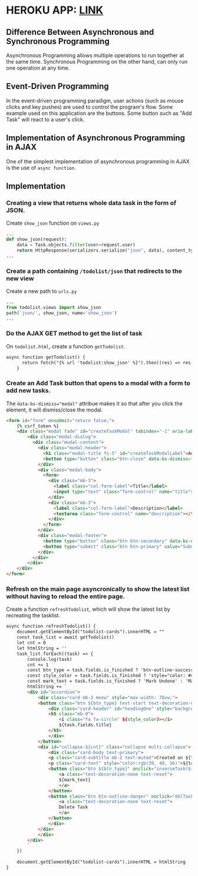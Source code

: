 # HEROKU APP: [LINK](https://pbp-asg2.herokuapp.com/todolist/)
## Difference Between Asynchronous and Synchronous Programming
Asynchronous Programming allows multiple operations to run together at the same time. Synchronous Programming on the other hand, can only run one operation at any time. 

## Event-Driven Programming
In the event-driven programming paradigm, user actions (such as mouse clicks and key pushes) are used to control the program's flow. Some example used on this application are the buttons. Some button such as "Add Task" will react to a user's click.

## Implementation of Asynchronous Programming in AJAX
One of the simplest implementation of asynchronous programming in AJAX is the use of `async function`.

## Implementation
### Creating a view that returns whole data task in the form of JSON.
Create `show_json` function on `views.py`
```py
...
def show_json(request):
    data = Task.objects.filter(user=request.user)
    return HttpResponse(serializers.serialize("json", data), content_type="application/json")
...
```
### Create a path containing `/todolist/json` that redirects to the new view
Create a new path to `urls.py`
```py
...
from todolist.views import show_json
path('json/', show_json, name='show_json')
...
```
### Do the AJAX GET method to get the list of task
On `todolist.html`, create a function `getTodolist`.
```html
async function getTodolist() {
      return fetch("{% url 'todolist:show_json' %}").then((res) => res.json())
    }
```
### Create an Add Task button that opens to a modal with a form to add new tasks.
The `data-bs-dismiss="modal"` attribue makes it so that after you click the element, it will dismiss/close the modal.
```html
<form id="form" onsubmit="return false;">
    {% csrf_token %}
    <div class="modal fade" id="createTaskModal" tabindex="-1" aria-labelledby="createTaskModalLabel" aria-hidden="true">
        <div class="modal-dialog">
          <div class="modal-content">
            <div class="modal-header">
              <h1 class="modal-title fs-5" id="createTaskModalLabel">Add Task</h1>
              <button type="button" class="btn-close" data-bs-dismiss="modal" aria-label="Close"></button>
            </div>
            <div class="modal-body">
              <form>
                <div class="mb-3">
                  <label class="col-form-label">Title</label>
                  <input type="text" class="form-control" name="title">
                </div>
                <div class="mb-3">
                  <label class="col-form-label">Description</label>
                  <textarea class="form-control" name="description"></textarea>
                </div>
              </form>
            </div>
            <div class="modal-footer">
              <button type="button" class="btn btn-secondary" data-bs-dismiss="modal">Close</button>
              <button type="submit" class="btn btn-primary" value="Submit" onclick="addTask()" data-bs-dismiss="modal">Submit</button>
            </div>
          </div>
        </div>
    </div>
</form>
```
### Refresh on the main page asyncronically to show the latest list without having to reload the entire page.
Create a function `refreshTodolist`, which will show the latest list by recreating the tasklist.
```html
async function refreshTodolist() {
    document.getElementById("todolist-cards").innerHTML = ""
    const task_list = await getTodolist()
    let cnt = 0
    let htmlString = ''
    task_list.forEach((task) => {
        console.log(task)
        cnt += 1
        const btn_type = task.fields.is_finished ? 'btn-outline-success' : 'btn-outline-warning'
        const style_color = task.fields.is_finished ? 'style="color: #43835c;"' : 'style="color: #f3c343;"'
        const mark_text = task.fields.is_finished ? 'Mark Undone' : 'Mark as Done'
        htmlString += `
        <div id="accordion">
            <div class="card mb-2 meow" style="max-width: 70vw;">
            <button class="btn ${btn_type} text-start text-decoration-none" data-bs-toggle="collapse" href="#collapse-${cnt}" aria-expanded="true" aria-controls="collapse-${cnt}" style="color:#F3DE8A; background-color: rgb(39, 40, 56, 0.9);">
                <div class="card-header" id="headingOne" style="background-color: transparent;">
                <h5 class="mb-0">
                    <i class="fa fa-circle" ${style_color}></i>
                    ${task.fields.title}
                </h5>
                </div>
            </button>
            <div id="collapse-${cnt}" class="collapse multi-collapse">
                <div class="card-body text-primary">
                <p class="card-subtitle mb-2 text-muted">Created on ${task.fields.date}</p>
                <p class="card-text" style="color:rgb(39, 40, 56)">${task.fields.description}</p>
                <button class="btn ${btn_type}" onclick="inverseTask(${task.pk})">
                    <a class="text-decoration-none text-reset">
                    ${mark_text}
                    </a>
                </button>
                <button class="btn btn-outline-danger" onclick="delTask(${task.pk})">
                    <a class="text-decoration-none text-reset">
                    Delete Task
                    </a>
                </button>
                </div>
            </div>
            </div>
        </div>
        ` 
    })
    
    document.getElementById("todolist-cards").innerHTML = htmlString
}
```


